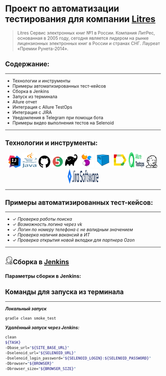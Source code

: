 # Проект по автоматизации тестирования для компании [Litres](https://www.litres.ru/)

> Litres Сервис электронных книг №1 в России. Компания ЛитРес, основанная в 2005 году, сегодня является лидером на рынке лицензионных электронных книг в России и странах СНГ. Лауреат «Премии Рунета-2014».

## **Содержание:**

____
* Технологии и инструменты
* Примеры автоматизированных тест-кейсов
* Сборка в Jenkins
* Запуск из терминала
* Allure отчет
* Интеграция с Allure TestOps
* Интеграция с JIRA
* Уведомления в Telegram при помощи бота
* Примеры видео выполнения тестов на Selenoid
____

## <a name="Технологии и инструменты">**Технологии и инструменты:**</a>

<p align="center">  
<a href="https://www.jetbrains.com/idea/"><img src="images/logo/IntelliJ_IDEA_Icon.svg" width="40" height="40"  alt="IDEA"/></a>  
<a href="https://www.java.com/"><img src="images/logo/Java_logo.svg" width="50" height="50"  alt="Java"/></a>  
<a href="https://github.com/"><img src="images/logo/Github.svg" width="38" height="40"  alt="Github"/></a>  
<a href="https://junit.org/junit5/"><img src="images/logo/JUnit5.svg" width="40" height="40"  alt="JUnit 5"/></a>  
<a href="https://gradle.org/"><img src="images/logo/Gradle.svg" width="40" height="50"  alt="Gradle"/></a>  
<a href="https://selenide.org/"><img src="images/logo/Selenide.svg" width="50" height="50"  alt="Selenide"/></a>  
<a href="https://aerokube.com/selenoid/"><img src="images/logo/Selenoid.svg" width="50" height="50"  alt="Selenoid"/></a>  
<a href="ht[images](images)tps://github.com/allure-framework/allure2"><img src="images/logo/Allure.svg" width="50" height="50"  alt="Allure"/></a> 
<a href="https://qameta.io/"><img src="images/logo/testops.svg" width="50" height="50"  alt="Allure TestOps"/></a>   
<a href="https://www.jenkins.io/"><img src="images/logo/jenkins.svg" width="40" height="40"  alt="Jenkins"/></a>  
<a href="https://www.atlassian.com/ru/software/jira/"><img src="images/logo/Jira_(Software)_logo.svg" width="100" height="50"  alt="Jira"/></a>  
</p>

___
## <a name="Примеры автоматизированных тест-кейсов">**Примеры автоматизированных тест-кейсов:**</a>
___
* ✓ *Проверка работы поиска*
* ✓ *Возможность логина через vk*
* ✓ *Логин по номеру телефона с не валидным значением*
* ✓ *Проверка наличия вакансий в ИТ*
* ✓ *Проверка открытия новой вкладки для партнера Ozon*

___

## <img alt="Jenkins" height="25" src="images/logo/Jenkins.svg" width="25"/></a><a name="Сборка"></a>Сборка в [Jenkins](https://jenkins.autotests.cloud/job/Project_For_Litres/)</a>


### **Параметры сборки в Jenkins:**

## Команды для запуска из терминала
___
***Локальный запуск***

```bash  
gradle clean smoke_test
```
***Удалённый запуск через Jenkins:***
```bash  
clean
${TASK}
-Dbase_url="${SITE_BASE_URL}"
-Dselenoid_url="${SELENOID_URL}"
-Dselenoid_login_password="${SELENOID_LOGIN}:${SELENOID_PASSWORD}"
-Dbrowser="${BROWSER}"
-Dbrowser_size="${BROWSER_SIZE}"
```


